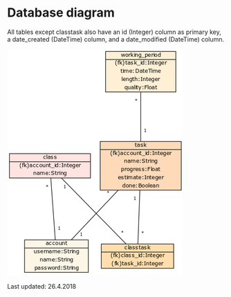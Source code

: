 # Database diagram

All tables except classtask also have an id (Integer) column as primary key, a date_created (DateTime) column, and a date_modified (DateTime) column.

![Diagram](database_diagram.png)

Last updated: 26.4.2018
